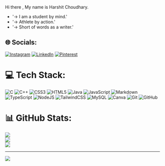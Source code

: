 Hi there , My name is Harshit Choudhary.
- '-> I am a student by mind.'
- '-> Athlete by action.'
- '-> Short of words as a writer.'

## 🌐 Socials:
[![Instagram](https://img.shields.io/badge/Instagram-%23E4405F.svg?logo=Instagram&logoColor=white)](https://instagram.com/haroharsh) [![LinkedIn](https://img.shields.io/badge/LinkedIn-%230077B5.svg?logo=linkedin&logoColor=white)](https://linkedin.com/in/haroharsh) [![Pinterest](https://img.shields.io/badge/Pinterest-%23E60023.svg?logo=Pinterest&logoColor=white)](https://pinterest.com/harshitchoudhar8) 

# 💻 Tech Stack:
![C](https://img.shields.io/badge/c-%2300599C.svg?style=for-the-badge&logo=c&logoColor=white) ![C++](https://img.shields.io/badge/c++-%2300599C.svg?style=for-the-badge&logo=c%2B%2B&logoColor=white) ![CSS3](https://img.shields.io/badge/css3-%231572B6.svg?style=for-the-badge&logo=css3&logoColor=white) ![HTML5](https://img.shields.io/badge/html5-%23E34F26.svg?style=for-the-badge&logo=html5&logoColor=white) ![Java](https://img.shields.io/badge/java-%23ED8B00.svg?style=for-the-badge&logo=openjdk&logoColor=white) ![JavaScript](https://img.shields.io/badge/javascript-%23323330.svg?style=for-the-badge&logo=javascript&logoColor=%23F7DF1E) ![Markdown](https://img.shields.io/badge/markdown-%23000000.svg?style=for-the-badge&logo=markdown&logoColor=white) ![TypeScript](https://img.shields.io/badge/typescript-%23007ACC.svg?style=for-the-badge&logo=typescript&logoColor=white) ![NodeJS](https://img.shields.io/badge/node.js-6DA55F?style=for-the-badge&logo=node.js&logoColor=white) ![TailwindCSS](https://img.shields.io/badge/tailwindcss-%2338B2AC.svg?style=for-the-badge&logo=tailwind-css&logoColor=white) ![MySQL](https://img.shields.io/badge/mysql-4479A1.svg?style=for-the-badge&logo=mysql&logoColor=white) ![Canva](https://img.shields.io/badge/Canva-%2300C4CC.svg?style=for-the-badge&logo=Canva&logoColor=white) ![Git](https://img.shields.io/badge/git-%23F05033.svg?style=for-the-badge&logo=git&logoColor=white) ![GitHub](https://img.shields.io/badge/github-%23121011.svg?style=for-the-badge&logo=github&logoColor=white)
# 📊 GitHub Stats:
![](https://github-readme-stats.vercel.app/api?username=haroharsh&theme=radical&hide_border=false&include_all_commits=true&count_private=false)<br/>
![](https://nirzak-streak-stats.vercel.app/?user=haroharsh&theme=radical&hide_border=false)<br/>
![](https://github-readme-stats.vercel.app/api/top-langs/?username=haroharsh&theme=radical&hide_border=false&include_all_commits=true&count_private=false&layout=compact)

---
[![](https://visitcount.itsvg.in/api?id=haroharsh&icon=0&color=5)](https://visitcount.itsvg.in)
